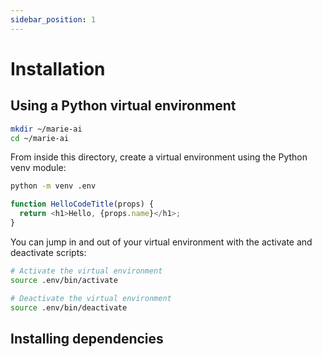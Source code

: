 ```yaml
---
sidebar_position: 1
---
```


# Installation


##  Using a Python virtual environment

```bash
mkdir ~/marie-ai
cd ~/marie-ai
```


From inside this directory, create a virtual environment using the Python venv module:

```bash
python -m venv .env
```


```js
function HelloCodeTitle(props) {
  return <h1>Hello, {props.name}</h1>;
}
```

You can jump in and out of your virtual environment with the activate and deactivate scripts:

```bash
# Activate the virtual environment
source .env/bin/activate

# Deactivate the virtual environment
source .env/bin/deactivate
```

##  Installing dependencies

